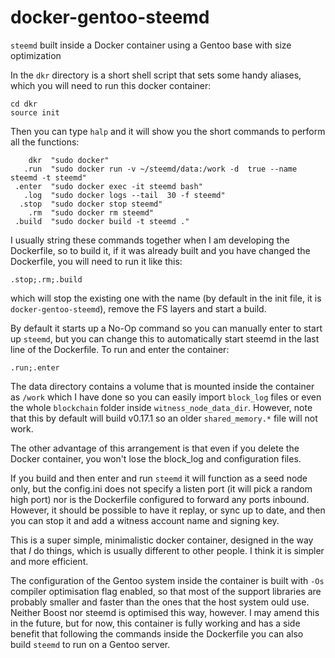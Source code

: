 # docker-gentoo-steemd
`steemd` built inside a Docker container using a Gentoo base with size optimization

In the `dkr` directory is a short shell script that sets some handy aliases, which you
will need to run this docker container:

    cd dkr
    source init

Then you can type `halp` and it will show you the short commands to perform all the 
functions:

        dkr  "sudo docker"
       .run  "sudo docker run -v ~/steemd/data:/work -d  true --name steemd -t steemd"
     .enter  "sudo docker exec -it steemd bash"
       .log  "sudo docker logs --tail  30 -f steemd"
      .stop  "sudo docker stop steemd"
        .rm  "sudo docker rm steemd"
     .build  "sudo docker build -t steemd ."

I usually string these commands together when I am developing the Dockerfile, so
to build it, if it was already built and you have changed the Dockerfile, you will need
to run it like this:

    .stop;.rm;.build

which will stop the existing one with the name (by default in the init file, it is
`docker-gentoo-steemd`), remove the FS layers and start a build.

By default it starts up a No-Op command so you can manually enter to start up `steemd`,
but you can change this to automatically start steemd in the last line of the Dockerfile.
To run and enter the container:

    .run;.enter

The data directory contains a volume that is mounted inside the container as `/work`
which I have done so you can easily import `block_log` files or even the whole
`blockchain` folder inside `witness_node_data_dir`. However, note that this by default
will build v0.17.1 so an older `shared_memory.*` file will not work.

The other advantage of this arrangement is that even if you delete the Docker 
container, you won't lose the block_log and configuration files.

If you build and then enter and run `steemd` it will function as a seed node only, but
the config.ini does not specify a listen port (it will pick a random high port)
nor is the Dockerfile configured to forward any ports inbound. However, it should be
possible to have it replay, or sync up to date, and then you can stop it and add
a witness account name and signing key.

This is a super simple, minimalistic docker container, designed in the way that *I* do
things, which is usually different to other people. I think it is simpler and more
efficient.

The configuration of the Gentoo system inside the container is built with `-Os` 
compiler optimisation flag enabled, so that most of the support libraries are probably
smaller and faster than the ones that the host system ould use. Neither Boost nor 
steemd is optimised this way, however. I may amend this in the future, but for
now, this container is fully working and has a side benefit that following the 
commands inside the Dockerfile you can also build `steemd` to run on a Gentoo server.
